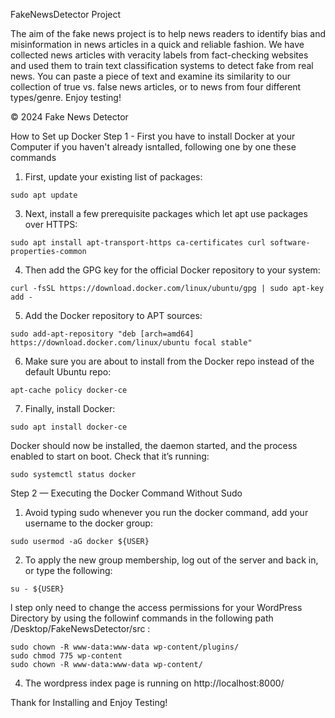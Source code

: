FakeNewsDetector Project

The aim of the fake news project is to help news readers to identify bias and misinformation in news articles in a quick and reliable fashion.
              We have collected news articles with veracity labels from fact-checking websites and used them to train text classification systems to detect fake from real news. You can paste a piece of text and examine its similarity to our collection of true vs. false news articles, or to news from four different types/genre. Enjoy testing!


© 2024 Fake News Detector

How to Set up Docker
Step 1 - First you have to install Docker at your Computer if you haven't already isntalled, following one by one these commands
   
  1. First, update your existing list of packages:

    sudo apt update

  3. Next, install a few prerequisite packages which let apt use packages over HTTPS:
  
    sudo apt install apt-transport-https ca-certificates curl software-properties-common
     
  4. Then add the GPG key for the official Docker repository to your system:

    curl -fsSL https://download.docker.com/linux/ubuntu/gpg | sudo apt-key add -
      
  5. Add the Docker repository to APT sources:

    sudo add-apt-repository "deb [arch=amd64] https://download.docker.com/linux/ubuntu focal stable"
      
  6. Make sure you are about to install from the Docker repo instead of the default Ubuntu repo: 

    apt-cache policy docker-ce

  7. Finally, install Docker:
  
    sudo apt install docker-ce

  Docker should now be installed, the daemon started, and the process enabled to start on boot. Check that it’s running:
  
    sudo systemctl status docker

Step 2 — Executing the Docker Command Without Sudo

  1. Avoid typing sudo whenever you run the docker command, add your username to the docker group:
    
    sudo usermod -aG docker ${USER}

   2. To apply the new group membership, log out of the server and back in, or type the following:
    
    su - ${USER}

  l step only need to change the access permissions for your WordPress Directory by using the followinf commands in the following path /Desktop/FakeNewsDetector/src :
    
    sudo chown -R www-data:www-data wp-content/plugins/
    sudo chmod 775 wp-content
    sudo chown -R www-data:www-data wp-content/

  4. The wordpress index page is running on http://localhost:8000/

Thank for Installing and Enjoy Testing!
   
     
